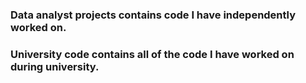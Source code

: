 ### Data analyst projects contains code I have independently worked on.

### University code contains all of the code I have worked on during university.
